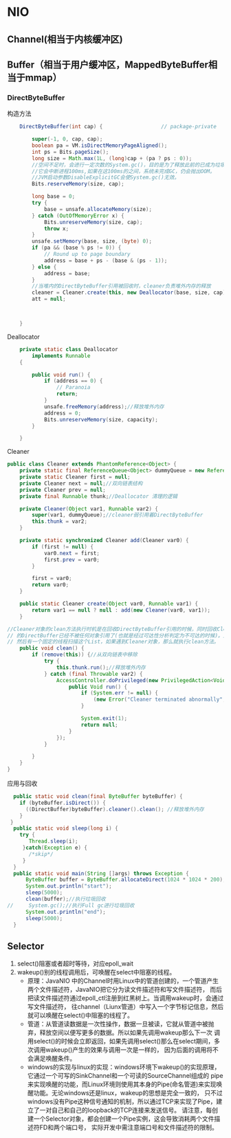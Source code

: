 # NIO
## Channel(相当于内核缓冲区)
## Buffer（相当于用户缓冲区，MappedByteBuffer相当于mmap）
### DirectByteBuffer
构造方法
```java
    DirectByteBuffer(int cap) {                   // package-private

        super(-1, 0, cap, cap);
        boolean pa = VM.isDirectMemoryPageAligned();
        int ps = Bits.pageSize();
        long size = Math.max(1L, (long)cap + (pa ? ps : 0));
        //空间不足时，会进行一定次数的System.gc()，目的是为了释放此前的已成为垃圾的堆外内存，
        //它会中断进程100ms,如果在这100ms的之间，系统未完成GC，仍会抛出OOM。
        //JVM启动参数DisableExplicitGC会使System.gc()无效。
        Bits.reserveMemory(size, cap);

        long base = 0;
        try {
            base = unsafe.allocateMemory(size);
        } catch (OutOfMemoryError x) {
            Bits.unreserveMemory(size, cap);
            throw x;
        }
        unsafe.setMemory(base, size, (byte) 0);
        if (pa && (base % ps != 0)) {
            // Round up to page boundary
            address = base + ps - (base & (ps - 1));
        } else {
            address = base;
        }
        //当堆内的DirectByteBuffer引用被回收时，cleaner负责堆外内存的释放
        cleaner = Cleaner.create(this, new Deallocator(base, size, cap));//cleaner负责堆外内存的释放
        att = null;



    }
``` 
Deallocator 
```java
    private static class Deallocator
        implements Runnable
    {

        public void run() {
            if (address == 0) {
                // Paranoia
                return;
            }
            unsafe.freeMemory(address);//释放堆外内存
            address = 0;
            Bits.unreserveMemory(size, capacity);
        }

    }
```
Cleaner
```java
public class Cleaner extends PhantomReference<Object> {
    private static final ReferenceQueue<Object> dummyQueue = new ReferenceQueue();//静态常量 引用队列
    private static Cleaner first = null;
    private Cleaner next = null;//双向链表结构
    private Cleaner prev = null;
    private final Runnable thunk;//Deallocator 清理的逻辑

    private Cleaner(Object var1, Runnable var2) {
        super(var1, dummyQueue);//cleaner弱引用着DirectByteBuffer
        this.thunk = var2;
    }

    private static synchronized Cleaner add(Cleaner var0) {
        if (first != null) {
            var0.next = first;
            first.prev = var0;
        }

        first = var0;
        return var0;
    }

    public static Cleaner create(Object var0, Runnable var1) {
        return var1 == null ? null : add(new Cleaner(var0, var1));
    }

//Cleaner对象的clean方法执行时机是在回收DirectByteBuffer引用的时候，同时回收Cleaner对象，这时JVM在判断该Cleaner对象关联
// 的DirectBuffer已经不被任何对象引用了(也就是经过可达性分析判定为不可达的时候)。此时Cleaner对象会被JVM挂到PendingList上。
// 然后有一个固定的线程扫描这个List，如果遇到Cleaner对象，那么就执行clean方法。
    public void clean() {
        if (remove(this)) {//从双向链表中移除
            try {
                this.thunk.run();//释放堆外内存
            } catch (final Throwable var2) {
                AccessController.doPrivileged(new PrivilegedAction<Void>() {
                    public Void run() {
                        if (System.err != null) {
                            (new Error("Cleaner terminated abnormally", var2)).printStackTrace();
                        }

                        System.exit(1);
                        return null;
                    }
                });
            }

        }
    }
}
```
应用与回收
```java
  public static void clean(final ByteBuffer byteBuffer) { 
    if (byteBuffer.isDirect()) { 
      ((DirectBuffer)byteBuffer).cleaner().clean(); //释放堆外内存
    } 
 } 
  public static void sleep(long i) { 
    try { 
       Thread.sleep(i); 
     }catch(Exception e) { 
       /*skip*/
     } 
  } 
  public static void main(String []args) throws Exception { 
      ByteBuffer buffer = ByteBuffer.allocateDirect(1024 * 1024 * 200); 
      System.out.println("start"); 
      sleep(5000); 
      clean(buffer);//执行垃圾回收
//     System.gc();//执行Full gc进行垃圾回收
      System.out.println("end"); 
      sleep(5000); 
  }
```
## Selector
1. select()阻塞或者超时等待，对应epoll_wait
2. wakeup()别的线程调用后，可唤醒在select中阻塞的线程。
   * 原理：JavaNIO 中的Channel时用Linux中的管道创建的，一个管道产生两个文件描述符，JavaNIO把它分为读文件描述符和写文件描述符，
   而后把读文件描述符通过epoll_ctl注册到红黑树上。当调用wakeup时，会通过写文件描述符，
   往channel（Liunx管道）中写入一个字节标记信息，然后就可以唤醒在select()中阻塞的线程了。
   * 管道：从管道读数据是一次性操作，数据一旦被读，它就从管道中被抛弃，释放空间以便写更多的数据。所以如果先调用wakeup那么下一次
   调用select()的时候会立即返回，如果先调用select()那么在select期间，多次调用wakeup()产生的效果与调用一次是一样的，
   因为后面的调用将不会满足唤醒条件。
   * windows的实现与linux的实现：windows环境下wakeup()的实现原理，它通过一个可写的SinkChannel和一个可读的SourceChannel组成的
   pipe来实现唤醒的功能，而Linux环境则使用其本身的Pipe(命名管道)来实现唤醒功能。无论windows还是linux，wakeup的思想是完全一致的，
   只不过windows没有Pipe这种信号通知的机制，所以通过TCP来实现了Pipe，建立了一对自己和自己的loopback的TCP连接来发送信号。
   请注意，每创建一个Selector对象，都会创建一个Pipe实例，这会导致消耗两个文件描述符FD和两个端口号，
   实际开发中需注意端口号和文件描述符的限制。